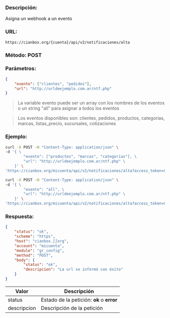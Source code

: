 ### Descripción:

Asigna un webhook a un evento

### URL:

`https://cianbox.org/{cuenta}/api/v2/notificaciones/alta`

### Método: POST

### Parámetros:
```json
{
    "evento": ["clientes", "pedidos"],
    "url": "http://urldeejemplo.com.ar/ntf.php"
}
```
> La variable evento puede ser un array con los nombres de los eventos o un string "all" para asignar a todos los eventos

> Los eventos disponibles son: clientes, pedidos, productos, categorias, marcas, listas_precio, sucursales, cotizaciones

### Ejemplo:
```bash
curl -X POST -H "Content-Type: application/json" \
-d '{ \
        "evento": ["productos", "marcas", "categorias"], \
        "url": "http://urldeejemplo.com.ar/ntf.php" \
    }' \
'https://cianbox.org/micuenta/api/v2/notificaciones/alta?access_token=CBX_AT-TcIHdWOvdpIMNsXG...'
```
```bash
curl -X POST -H "Content-Type: application/json" \
-d '{ \
        "evento": "all", \
        "url": "http://urldeejemplo.com.ar/ntf.php" \
    }' \
'https://cianbox.org/micuenta/api/v2/notificaciones/alta?access_token=CBX_AT-TcIHdWOvdpIMNsXG...'
```
### Respuesta:
```json
{
    "status": "ok",
    "scheme": "https",
    "host": "cianbox.∫∫org",
    "account": "micuenta",
    "module": "gr_config",
    "method": "POST",
    "body": {
        "status": "ok",
        "descripcion": "La url se informó con éxito"
    }
}
```
|Valor         |Descripción |
|--------------|------------|
|status        |Estado de la petición: **ok** o **error**|
|descripcion   |Descripción de la petición|